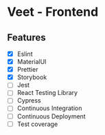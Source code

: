 # Veet - Frontend

## Features

- [x] Eslint
- [x] MaterialUI
- [x] Prettier
- [x] Storybook
- [ ] Jest
- [ ] React Testing Library
- [ ] Cypress
- [ ] Continuous Integration
- [ ] Continuous Deployment
- [ ] Test coverage
